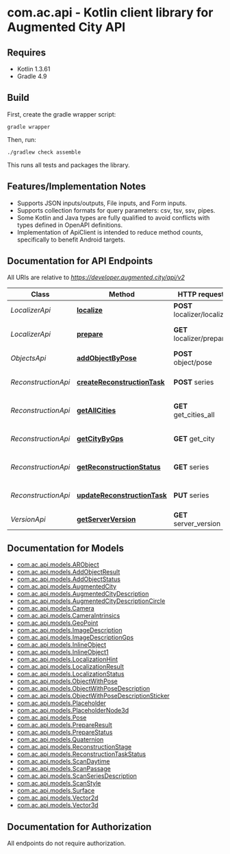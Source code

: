 # com.ac.api - Kotlin client library for Augmented City API

## Requires

* Kotlin 1.3.61
* Gradle 4.9

## Build

First, create the gradle wrapper script:

```
gradle wrapper
```

Then, run:

```
./gradlew check assemble
```

This runs all tests and packages the library.

## Features/Implementation Notes

* Supports JSON inputs/outputs, File inputs, and Form inputs.
* Supports collection formats for query parameters: csv, tsv, ssv, pipes.
* Some Kotlin and Java types are fully qualified to avoid conflicts with types defined in OpenAPI definitions.
* Implementation of ApiClient is intended to reduce method counts, specifically to benefit Android targets.

<a name="documentation-for-api-endpoints"></a>
## Documentation for API Endpoints

All URIs are relative to *https://developer.augmented.city/api/v2*

Class | Method | HTTP request | Description
------------ | ------------- | ------------- | -------------
*LocalizerApi* | [**localize**](docs/LocalizerApi.md#localize) | **POST** localizer/localize | Localize camera
*LocalizerApi* | [**prepare**](docs/LocalizerApi.md#prepare) | **GET** localizer/prepare | Prepare localization session
*ObjectsApi* | [**addObjectByPose**](docs/ObjectsApi.md#addobjectbypose) | **POST** object/pose | Add an object by 3D pose
*ReconstructionApi* | [**createReconstructionTask**](docs/ReconstructionApi.md#createreconstructiontask) | **POST** series | Create reconstruction task
*ReconstructionApi* | [**getAllCities**](docs/ReconstructionApi.md#getallcities) | **GET** get_cities_all | Get augmented cities list
*ReconstructionApi* | [**getCityByGps**](docs/ReconstructionApi.md#getcitybygps) | **GET** get_city | Get augmented city by gps
*ReconstructionApi* | [**getReconstructionStatus**](docs/ReconstructionApi.md#getreconstructionstatus) | **GET** series | Get reconstruction task status
*ReconstructionApi* | [**updateReconstructionTask**](docs/ReconstructionApi.md#updatereconstructiontask) | **PUT** series | Upload images for reconstruction
*VersionApi* | [**getServerVersion**](docs/VersionApi.md#getserverversion) | **GET** server_version | Get server version


<a name="documentation-for-models"></a>
## Documentation for Models

 - [com.ac.api.models.ARObject](docs/ARObject.md)
 - [com.ac.api.models.AddObjectResult](docs/AddObjectResult.md)
 - [com.ac.api.models.AddObjectStatus](docs/AddObjectStatus.md)
 - [com.ac.api.models.AugmentedCity](docs/AugmentedCity.md)
 - [com.ac.api.models.AugmentedCityDescription](docs/AugmentedCityDescription.md)
 - [com.ac.api.models.AugmentedCityDescriptionCircle](docs/AugmentedCityDescriptionCircle.md)
 - [com.ac.api.models.Camera](docs/Camera.md)
 - [com.ac.api.models.CameraIntrinsics](docs/CameraIntrinsics.md)
 - [com.ac.api.models.GeoPoint](docs/GeoPoint.md)
 - [com.ac.api.models.ImageDescription](docs/ImageDescription.md)
 - [com.ac.api.models.ImageDescriptionGps](docs/ImageDescriptionGps.md)
 - [com.ac.api.models.InlineObject](docs/InlineObject.md)
 - [com.ac.api.models.InlineObject1](docs/InlineObject1.md)
 - [com.ac.api.models.LocalizationHint](docs/LocalizationHint.md)
 - [com.ac.api.models.LocalizationResult](docs/LocalizationResult.md)
 - [com.ac.api.models.LocalizationStatus](docs/LocalizationStatus.md)
 - [com.ac.api.models.ObjectWithPose](docs/ObjectWithPose.md)
 - [com.ac.api.models.ObjectWithPoseDescription](docs/ObjectWithPoseDescription.md)
 - [com.ac.api.models.ObjectWithPoseDescriptionSticker](docs/ObjectWithPoseDescriptionSticker.md)
 - [com.ac.api.models.Placeholder](docs/Placeholder.md)
 - [com.ac.api.models.PlaceholderNode3d](docs/PlaceholderNode3d.md)
 - [com.ac.api.models.Pose](docs/Pose.md)
 - [com.ac.api.models.PrepareResult](docs/PrepareResult.md)
 - [com.ac.api.models.PrepareStatus](docs/PrepareStatus.md)
 - [com.ac.api.models.Quaternion](docs/Quaternion.md)
 - [com.ac.api.models.ReconstructionStage](docs/ReconstructionStage.md)
 - [com.ac.api.models.ReconstructionTaskStatus](docs/ReconstructionTaskStatus.md)
 - [com.ac.api.models.ScanDaytime](docs/ScanDaytime.md)
 - [com.ac.api.models.ScanPassage](docs/ScanPassage.md)
 - [com.ac.api.models.ScanSeriesDescription](docs/ScanSeriesDescription.md)
 - [com.ac.api.models.ScanStyle](docs/ScanStyle.md)
 - [com.ac.api.models.Surface](docs/Surface.md)
 - [com.ac.api.models.Vector2d](docs/Vector2d.md)
 - [com.ac.api.models.Vector3d](docs/Vector3d.md)


<a name="documentation-for-authorization"></a>
## Documentation for Authorization

All endpoints do not require authorization.
